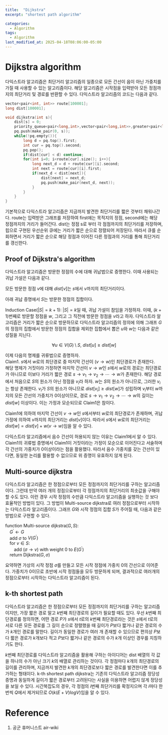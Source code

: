 ```yaml
---
title:  "Dijkstra"
excerpt: "shortest path algorithm"

categories:
  - Algorithm
tags:
  - Algorithm
last_modified_at: 2025-04-18T08:06:00-05:00
---
```


# Dijkstra algorithm
다익스트라 알고리즘은 최단거리 알고리즘의 일종으로 모든 간선이 음이 아닌 가중치를 가질 때 사용할 수 있는 알고리즘이다. 
해당 알고리즘은 시작점을 입력받아 모든 정점까지의 최단거리 및 경로를 반환할 수 있다. 다익스트라 알고리즘의 코드는 다음과 같다. 

```cpp
vector<pair<int, int>> route[100001];
long dist[100001];

void dijkstra(int s){
    dist[s] = 0;
    priority_queue<pair<long,int>,vector<pair<long,int>>,greater<pair<long,int>>> pq;
    pq.push(make_pair(0, s));
    while(!pq.empty()){
        long d = pq.top().first;
        int cur = pq.top().second;
        pq.pop();
        if(dist[cur] < d) continue;
        for(int i=0; i<route[cur].size(); i++){
            long next_d = d + route[cur][i].second;
            int next = route[cur][i].first;
            if(next_d < dist[next]){
                dist[next] = next_d;
                pq.push(make_pair(next_d, next));
            }
        }
    }
}
```

기본적으로 다익스트라 알고리즘은 지금까지 발견한 최단거리를 짧은 것부터 채워나간다. route는 입력받은 그래프를 저장하여 first에는 목적지의 정점, second에는 해당 정점까지의 거리가 들어간다. 
dist는 정점 s로 부터 각 점점까지의 최단거리를 저장하며, 힙으로 구현된 우선순위 큐에는 거리가 짧은 순으로 정렬되어 저장된다. 따라서 큐를 순회하면서 거리가 짧은 순으로 해당 정점과 이어진 다른 정점과의 거리를 통해 최단거리를 갱신한다. 

## Proof of Dijkstra's algorithm
다익스트라 알고리즘은 방문한 정점의 수에 대해 귀납법으로 증명한다. 이때 사용되는 귀납 가설은 다음과 같다. 

모든 방문한 정점 $v$에 대해 $dist \lbrack v \rbrack$는 $s$에서 $v$까지의 최단거리이다. 

아래 귀납 증명에서 $S$는 방문한 정점의 집합이다. 

Induction Case($\vert S \vert = k+1$): $\vert S \vert = k$일 때, 귀납 가설이 참임을 가정하자. 이때, $(k+1)$번째로 방문할 정점을 $w$, 그리고 그 직전에 방문한 정점을 $v$라고 하자. 다익스트라 알고리즘은 거리가 짧은 순으로 방문하므로 다익스트라 알고리즘의 정의에 의해 그래프 $G$의 정점의 집합에서 방문한 정점의 집합을 제외한 집합에서 뽑은 $u$와 $w$는 다음과 같은 성질을 지닌다. 

$$\forall u \in V(G) \setminus S, \ dist \lbrack u \rbrack \geq dist \lbrack w \rbrack$$

이제 다음의 명제를 귀류법으로 증명하자.   
Claim1. $s$에서 $w$로의 최단경로 중 마지막 간선이 ($v \to w$)인 최단경로가 존재한다.   
해당 명제가 거짓이라 가정하면 마지막 간선이 $v \to w$인 $s$에서 $w$로의 경로는 최단경로가 아니므로 이보다 거리가 짧은 경로 $s \to v_1 \to v_2 \to \cdots \to w$가 존재한다. 해당 경로에서 처음으로 $S$의 원소가 아닌 정점을 $v_i$라 하자. $w$는 $S$의 원소가 아니므로, 그러한 $v_i$는 항상 존재한다. $v_i$가 $S$의 원소가 아니므로 $dist \lbrack v_i \rbrack \geq dist \lbrack w \rbrack$가 성립하며 $v_i$부터 $w$까지의 모든 간선의 가중치가 0이상이므로, 경로 $s \to v_1 \to v_2 \to \cdots \to w$의 길이는 $dist \lbrack w \rbrack$ 이상이다. 이는 가정과 모순되므로 Claim1은 참이다. 

Claim1에 의하여 마지막 간선이 $v \to w$인 $s$에서부터 $w$로의 최단경로가 존재하며, 귀납 가정에 의하여 $v$까지의 최단거리는 $dist \lbrack v \rbrack$이다. 따라서 $s$에서 $w$로의 최단거리는 $dist \lbrack w \rbrack = dist \lbrack v \rbrack + w(v \to w)$임을 알 수 있다. 

다익스트라 알고리즘에서 음수 간선이 허용되지 않는 이유는 Claim1에서 알 수 있다. Claim1의 귀류법 증명에서 Claim1이 거짓이라는 가정이 모순으로 이어진다고 서술하며 각 간선의 가중치가 0이상이라는 점을 활용했다. 따라서 음수 가중치를 갖는 간선이 있다면, 동일한 논리를 활용할 수 없으므로 위 증명이 유효하지 않게 된다. 

## Multi-source dijkstra
다익스트라 알고리즘은 한 정점으로부터 모든 정점까지의 최단거리를 구하는 알고리즘이다. 그런데 만약 여러 개의 정점으로부터 각 정점까지의 최단거리의 최솟값을 구해야 할 수도 있다. 이런 경우 시작 정점의 수만큼 다익스트라 알고리즘을 실행하는 것 보다 효율적인 방법이 있다. 
그 방법이 Multi-source dijkstra로 여러 정점으로부터 시작하는 다익스트라 알고리즘이다. 그래프 $G$와 시작 정점의 집합 $S$가 주어질 때, 다음과 같은 방법으로 구현할 수 있다. 

function Multi-source dijkstra($G, S$):  
&emsp;$G^\prime \gets G$    
&emsp;add $\sigma$ to $V(G^\prime)$  
&emsp;for $v \in S$:  
&emsp;&emsp;add $(\sigma \to v)$ with weight 0 to $E(G^\prime)$  
&emsp;return Dijkstra($G, \sigma$)

요약하면 가상의 시작 정점 $\sigma$를 만들고 모든 시작 정점에 가중치 0의 간선으로 이어준다. 가중치가 0이므로 초반에 시작 정점들을 모두 방문하게 되며, 결과적으로 여러개의 정점으로부터 시작하는 다익스트라 알고리즘이 된다. 

## k-th shortest path 
다익스트라 알고리즘은 한 정점으로부터 모든 정점까지의 최단거리를 구하는 알고리즘이지만, 가장 짧은 경로 말고 $k$번째 최단경로의 길이가 필요할 때도 있다. 우선 $k$번째 최단경로를 정의하면, 어떤 경로 $P$가 $s$에서 $t$로의 $k$번째 최단경로라는 것은 $s$에서 $t$로의 서로 다른 모든 경로를 그 길이 순으로 정렬했을 때 길이가 $P$보다 짧거나 같은 경로의 수가 $k$개인 경로를 말한다. 길이가 동일한 경로가 여러 개 존재할 수 있으므로 편의상 $P$보다 짧은 경로가 $k$개보다 적고 $P$보다 짧거나 같은 경로의 수가 $k$개 이상인 경우를 지칭하기도 한다. 

$k$번째 최단경로를 다익스트라 알고리즘을 활용해 구하는 아이디어는 dist 배열의 각 값을 하나의 수가 아닌 크기 $k$의 배열로 관리하는 것이다. 각 정점마다 $k$개의 최단경로의 길이를 관리하며, 지금까지 발견한 $k$개의 최단경로보다 짧은 경로를 발견한다면 이를 추가하는 형태이다. k-th shortest path dijkstra는 기존의 다익스트라 알고리즘 정당성 증명과 동일하게 길이가 짧은 경로부터 고려된다는 사실을 이용하면 어렵지 않게 정당성을 보일 수 있다. 시간복잡도의 경우, 각 정점의 $i$번째 최단거리를 확정지으며 각 $i$마다 한 번씩 $Q$에서 제거되므로 $O(k(E+V)logV)$임을 알 수 있다. 



# Reference 
1. 공군 휴머니스트 air-wiki  





